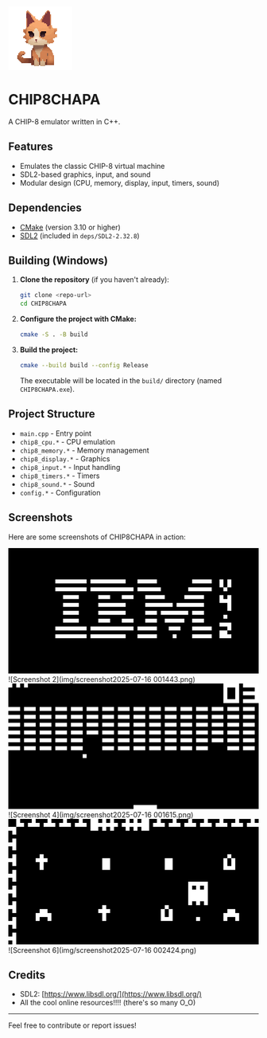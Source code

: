 ![CHIP8CHAPA Icon](img/chip8chapa.png)

# CHIP8CHAPA

A CHIP-8 emulator written in C++.

## Features
- Emulates the classic CHIP-8 virtual machine
- SDL2-based graphics, input, and sound
- Modular design (CPU, memory, display, input, timers, sound)

## Dependencies
- [CMake](https://cmake.org/) (version 3.10 or higher)
- [SDL2](https://www.libsdl.org/) (included in `deps/SDL2-2.32.8`)

## Building (Windows)
1. **Clone the repository** (if you haven't already):
   ```sh
   git clone <repo-url>
   cd CHIP8CHAPA
   ```
2. **Configure the project with CMake:**
   ```sh
   cmake -S . -B build
   ```
3. **Build the project:**
   ```sh
   cmake --build build --config Release
   ```
   The executable will be located in the `build/` directory (named `CHIP8CHAPA.exe`).

## Project Structure
- `main.cpp` - Entry point
- `chip8_cpu.*` - CPU emulation
- `chip8_memory.*` - Memory management
- `chip8_display.*` - Graphics
- `chip8_input.*` - Input handling
- `chip8_timers.*` - Timers
- `chip8_sound.*` - Sound
- `config.*` - Configuration

## Screenshots

Here are some screenshots of CHIP8CHAPA in action:

![Screenshot 1](img/screenshot_20250716_001418.png)
![Screenshot 2](img/screenshot2025-07-16 001443.png)
![Screenshot 3](img/screenshot_20250716_001605.png)
![Screenshot 4](img/screenshot2025-07-16 001615.png)
![Screenshot 5](img/screenshot_20250716_002414.png)
![Screenshot 6](img/screenshot2025-07-16 002424.png)

## Credits
- SDL2: [https://www.libsdl.org/](https://www.libsdl.org/)
- All the cool online resources!!!! (there's so many O_O)

---
Feel free to contribute or report issues! 
